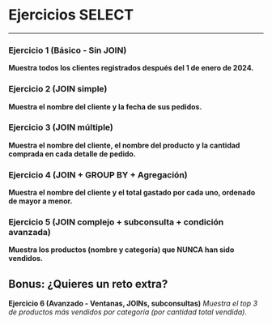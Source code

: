 # Ejercicios SELECT

---

### Ejercicio 1 (Básico - Sin JOIN)
**Muestra todos los clientes registrados después del 1 de enero de 2024.**

### Ejercicio 2 (JOIN simple)
**Muestra el nombre del cliente y la fecha de sus pedidos.**

### Ejercicio 3 (JOIN múltiple)
**Muestra el nombre del cliente, el nombre del producto y la cantidad comprada en cada detalle de pedido.**


### Ejercicio 4 (JOIN + GROUP BY + Agregación)
**Muestra el nombre del cliente y el total gastado por cada uno, ordenado de mayor a menor.**


### Ejercicio 5 (JOIN complejo + subconsulta + condición avanzada)
**Muestra los productos (nombre y categoría) que NUNCA han sido vendidos.**


## Bonus: ¿Quieres un reto extra?

**Ejercicio 6 (Avanzado - Ventanas, JOINs, subconsultas)**
*Muestra el top 3 de productos más vendidos por categoría (por cantidad total vendida).*
